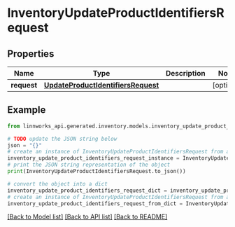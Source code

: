 # InventoryUpdateProductIdentifiersRequest


## Properties

Name | Type | Description | Notes
------------ | ------------- | ------------- | -------------
**request** | [**UpdateProductIdentifiersRequest**](UpdateProductIdentifiersRequest.md) |  | [optional] 

## Example

```python
from linnworks_api.generated.inventory.models.inventory_update_product_identifiers_request import InventoryUpdateProductIdentifiersRequest

# TODO update the JSON string below
json = "{}"
# create an instance of InventoryUpdateProductIdentifiersRequest from a JSON string
inventory_update_product_identifiers_request_instance = InventoryUpdateProductIdentifiersRequest.from_json(json)
# print the JSON string representation of the object
print(InventoryUpdateProductIdentifiersRequest.to_json())

# convert the object into a dict
inventory_update_product_identifiers_request_dict = inventory_update_product_identifiers_request_instance.to_dict()
# create an instance of InventoryUpdateProductIdentifiersRequest from a dict
inventory_update_product_identifiers_request_from_dict = InventoryUpdateProductIdentifiersRequest.from_dict(inventory_update_product_identifiers_request_dict)
```
[[Back to Model list]](../README.md#documentation-for-models) [[Back to API list]](../README.md#documentation-for-api-endpoints) [[Back to README]](../README.md)


